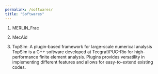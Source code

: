 ```yaml
---
permalink: /softwares/
title: "Softwares"
---
```


1. MERLIN_Frac


2. MecAid

3. TopSim: A plugin-based framework for large-scale numerical analysis
TopSim is a C++ software developed at Tecgraf/PUC-Rio for high-performance finite element analysis. Plugins provides versatility in implementing different features and allows for easy-to-extend existing codes.
